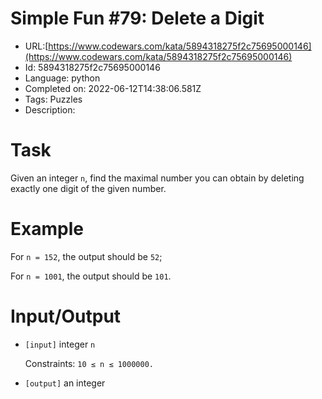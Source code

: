 # Simple Fun #79: Delete a Digit

 - URL:[https://www.codewars.com/kata/5894318275f2c75695000146](https://www.codewars.com/kata/5894318275f2c75695000146)
 - Id: 5894318275f2c75695000146
 - Language: python
 - Completed on: 2022-06-12T14:38:06.581Z
 - Tags: Puzzles
 - Description:
# Task
 Given an integer `n`, find the maximal number you can obtain by deleting exactly one digit of the given number.

# Example

 For `n = 152`, the output should be `52`;
 
 For `n = 1001`, the output should be `101`.
 
# Input/Output


 - `[input]` integer `n`

    Constraints: `10 ≤ n ≤ 1000000.`


 - `[output]` an integer
